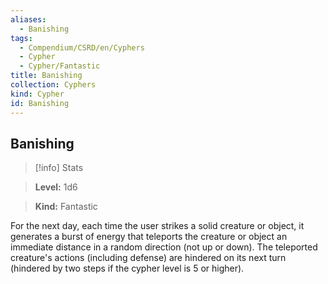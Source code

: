 ```yaml
---
aliases:
  - Banishing
tags:
  - Compendium/CSRD/en/Cyphers
  - Cypher
  - Cypher/Fantastic
title: Banishing
collection: Cyphers
kind: Cypher
id: Banishing
---
```

## Banishing    
>[!info] Stats    
> **Level:** 1d6    
> **Kind:** Fantastic  
    
For the next day, each time the user strikes a solid creature or object, it generates a burst of energy that teleports the creature or object an immediate distance in a random direction (not up or down). The teleported creature's actions (including defense) are hindered on its next turn (hindered by two steps if the cypher level is 5 or higher).
